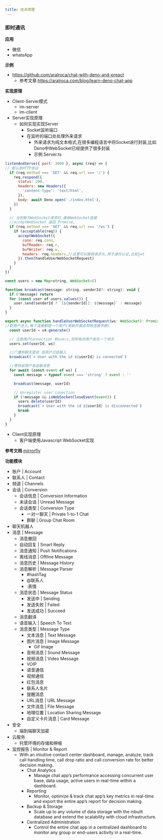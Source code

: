 ```yaml
---
title: 技术原理
---
```

### 即时通讯 

**应用**
- 微信
- whatsApp

**示例**
- https://github.com/aralroca/chat-with-deno-and-preact
    - 参考文章:https://aralroca.com/blog/learn-deno-chat-app

**实现原理**
- Client-Server模式
    - im-server
    - im-client
- Server实现原理
    - 如何实现实现Server
        - Socket监听端口
        - 在监听的端口处处理外来请求
            - 外来请求为纯文本格式,在很多编程语言中将Socket进行封装,比如Deno中WebSocket已经提供了很多封装
            - 示例
            Server.ts
```js title="Server.ts"
listenAndServe({ port: 3000 }, async (req) => {
// 默认走HTTP协议
  if (req.method === 'GET' && req.url === '/') {
    req.respond({
      status: 200,
      headers: new Headers({
        'content-type': 'text/html',
      }),
      body: await Deno.open('./index.html'),
    })
  }

  // 当判断为WebSocket请求时,接收WebSocket连接
  //acceptWebSocket 返回 Promise, 
  if (req.method === 'GET' && req.url === '/ws') {
    if (acceptable(req)) {
      acceptWebSocket({
        conn: req.conn,
        bufReader: req.r,
        bufWriter: req.w,
        headers: req.headers,//这里可以接收请求头,用于身份认证,比如jwt
      }).then(handleUserWebSocketRequest)
    }
  }
})

const users = new Map<string, WebSocket>()

function broadcast(message: string, senderId?: string): void {
  if (!message) return
  for (const user of users.values()) {
    user.send(senderId ? `[${senderId}]: ${message}` : message)
  }
}

export async function handleUserWebSocketRequest(ws: WebSocket): Promise<void> {
//新用户进入,每个连接都是一个用户(刷新页面会导致连接中断)
  const userId = v4.generate()

  // 注册用户connection 到users,将所有的用户放在一个地方
  users.set(userId, ws)

  //广播到聊天室说 该用户已经接入
  broadcast(`> User with the id ${userId} is connected`)

  //等待该用户发送新消息
  for await (const event of ws) {
    const message = typeof event === 'string' ? event : ''

    broadcast(message, userId)

    // Unregister user conection
    if (!message && isWebSocketCloseEvent(event)) {
      users.delete(userId)
      broadcast(`> User with the id ${userId} is disconnected`)
      break
    }
  }
}
```
- Client实现原理
    - 客户端使用Javascript WebSocket实现

**参考文档**
[mirrorfly](https://www.mirrorfly.com/chat-features.php)

**功能模块**
- 账户 | Account
- 联系人 | Contact
- 频道 | Channels
- 会话 | Conversion
    - 会话信息 | Conversion Information
    - 未读会话 | Unread Message
    - 会话类型 | Conversion Type
        - 一对一聊天 | Private 1-to-1 Chat
        - 群聊 | Group Chat Room
- 聊天机器人
- 消息 | Message
    - 消息撤回 
    - 自动回复 | Smart Reply
    - 消息通知 | Push Notifications
    - 离线消息 | Offline Message
    - 消息历史 | Message History 
    - 消息解析 | Message Parser
        - #hashTag
        - @联系人
        - :表情
    - 消息状态 | Message Status
        - 发送中 | Sending
        - 发送失败 | Failed
        - 发送成功 | Succeed
    - 消息翻译
    - 语音输入 | Speech To Text
    - 消息类型 | Message Type
        - 文本消息 | Text Message
        - 图片消息 | Image Message
            - Gif Image
        - 音频消息 | Sound Message
        - 视频消息 | Video Message
        - VOIP
        - 语音通信
        - 视频通信
        - 红包消息
        - 联系人名片
        - 提醒消息
        - URL消息  | URL Message
        - 文件消息 | File Message
        - 地理位置 | Location Sharing Message
        - 自定义卡片消息 | Card Message
- 安全
    - 端到端聊天加密
- 云服务
    - 托管环境的存储和伸缩
- 监控报告 | Monitor & Report
    - With an intuitive contact center dashboard, manage, analyze, track call handling time, call drop ratio and call conversion rate for better decision making.
        - Chat Analytics
            - Manage chat app’s performance accessing concurrent user base, data usage, active users in real-time within a dashboard.
        - Reporting
            - Monitor, optimize & track chat app’s key metrics in real-time and export the entire app’s report for decision making.
        - Backup & Storage
            - Scale up to any volume of data storage with the inbuilt database and extend the scalability with cloud infrastructure.
        - Centralized Administration
            - Control the entire chat app in a centralized dashboard to monitor any group or end-users activity in a real-time.

